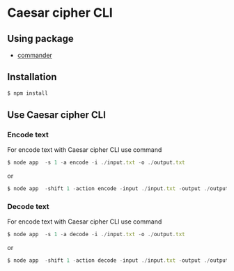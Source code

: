 # Caesar cipher CLI

## Using package

- [commander](https://www.npmjs.com/package/commander)

## Installation
```js
$ npm install
```

## Use Caesar cipher CLI

### Encode text
For encode text with Caesar cipher CLI use command 
```js
$ node app  -s 1 -a encode -i ./input.txt -o ./output.txt
```
or 
```js
$ node app  -shift 1 -action encode -input ./input.txt -output ./output.txt
```

### Decode text
For encode text with Caesar cipher CLI use command 
```js
$ node app  -s 1 -a decode -i ./input.txt -o ./output.txt
```
or 
```js
$ node app  -shift 1 -action decode -input ./input.txt -output ./output.txt
```
